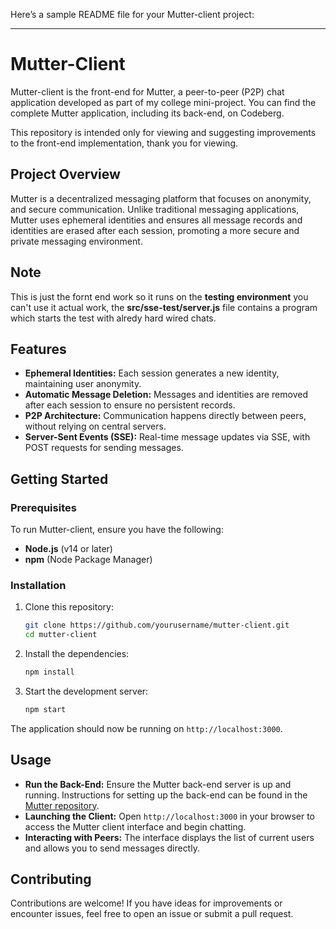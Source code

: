 Here’s a sample README file for your Mutter-client project:

---

# Mutter-Client
Mutter-client is the front-end for Mutter, a peer-to-peer (P2P) chat application developed as part of my college mini-project. You can find the complete Mutter application, including its back-end, on Codeberg.

This repository is intended only for viewing and suggesting improvements to the front-end implementation, thank you for viewing.

## Project Overview

Mutter is a decentralized messaging platform that focuses on anonymity, and secure communication. Unlike traditional messaging applications, Mutter uses ephemeral identities and ensures all message records and identities are erased after each session, promoting a more secure and private messaging environment.
## Note
This is just the fornt end work so it runs on the **testing environment** you can't use it actual work, the **src/sse-test/server.js** file contains a program which starts the test with alredy hard wired chats.
## Features

- **Ephemeral Identities:** Each session generates a new identity, maintaining user anonymity.
- **Automatic Message Deletion:** Messages and identities are removed after each session to ensure no persistent records.
- **P2P Architecture:** Communication happens directly between peers, without relying on central servers.
- **Server-Sent Events (SSE):** Real-time message updates via SSE, with POST requests for sending messages.

## Getting Started

### Prerequisites

To run Mutter-client, ensure you have the following:

- **Node.js** (v14 or later)
- **npm** (Node Package Manager)

### Installation

1. Clone this repository:

   ```bash
   git clone https://github.com/yourusername/mutter-client.git
   cd mutter-client
   ```

2. Install the dependencies:

   ```bash
   npm install
   ```

3. Start the development server:

   ```bash
   npm start
   ```

The application should now be running on `http://localhost:3000`.

## Usage

- **Run the Back-End:** Ensure the Mutter back-end server is up and running. Instructions for setting up the back-end can be found in the [Mutter repository](https://codeberg.org/cloakwise/mutter).
- **Launching the Client:** Open `http://localhost:3000` in your browser to access the Mutter client interface and begin chatting.
- **Interacting with Peers:** The interface displays the list of current users and allows you to send messages directly.

## Contributing

Contributions are welcome! If you have ideas for improvements or encounter issues, feel free to open an issue or submit a pull request.
